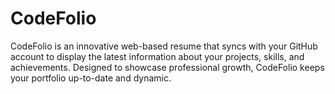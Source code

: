 # CodeFolio
CodeFolio is an innovative web-based resume that syncs with your GitHub account to display the latest information about your projects, skills, and achievements. Designed to showcase professional growth, CodeFolio keeps your portfolio up-to-date and dynamic.
